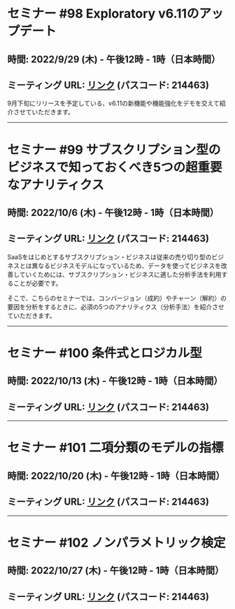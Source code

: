 # セミナー #98 Exploratory v6.11のアップデート

## 時間: 2022/9/29 (木) - 午後12時 - 1時（日本時間）

## ミーティング URL: [リンク](https://us02web.zoom.us/j/331585134?pwd=VGVyeXBRWjFMT2hESFdhSU45Z2d0dz09) (パスコード: 214463)

9月下旬にリリースを予定している、v6.11の新機能や機能強化をデモを交えて紹介させていただきます。

<!--* データソース
* チャート
* データラングリング
* アナリティクス
* ダッシュボード-->

---

# セミナー #99 サブスクリプション型のビジネスで知っておくべき5つの超重要なアナリティクス

## 時間: 2022/10/6 (木) - 午後12時 - 1時（日本時間）

## ミーティング URL: [リンク](https://us02web.zoom.us/j/331585134?pwd=VGVyeXBRWjFMT2hESFdhSU45Z2d0dz09) (パスコード: 214463)

SaaSをはじめとするサブスクリプション・ビジネスは従来の売り切り型のビジネスとは異なるビジネスモデルになっているため、データを使ってビジネスを改善していくためには、サブスクリプション・ビジネスに適した分析手法を利用することが必要です。

そこで、こちらのセミナーでは、コンバージョン（成約）やチャーン（解約）の要因を分析をするときに、必須の5つのアナリティクス（分析手法）を紹介させていただきます。

---

# セミナー #100 条件式とロジカル型

## 時間: 2022/10/13 (木) - 午後12時 - 1時（日本時間）

## ミーティング URL: [リンク](https://us02web.zoom.us/j/331585134?pwd=VGVyeXBRWjFMT2hESFdhSU45Z2d0dz09) (パスコード: 214463)

---

# セミナー #101 二項分類のモデルの指標

## 時間: 2022/10/20 (木) - 午後12時 - 1時（日本時間）

## ミーティング URL: [リンク](https://us02web.zoom.us/j/331585134?pwd=VGVyeXBRWjFMT2hESFdhSU45Z2d0dz09) (パスコード: 214463)

---

# セミナー #102 ノンパラメトリック検定

## 時間: 2022/10/27 (木) - 午後12時 - 1時（日本時間）

## ミーティング URL: [リンク](https://us02web.zoom.us/j/331585134?pwd=VGVyeXBRWjFMT2hESFdhSU45Z2d0dz09) (パスコード: 214463)

<!--複数のグループの間で平均を比較をするときに、有意な違いがあるかをどうかを調べられる「仮説検定」という手法があります。実は、この「仮説検定」は「元のデータの分布が正規分布」であるという前提があるかどうかで利用する仮説検定の種類が変わってきます。

そこで、このセミナーでは、サマリビューの相関モードでも利用している、元のデータの分布の前提に左右されずに利用できる「ノンパラメトリック検定」の手法をデモを交えて紹介します。-->
